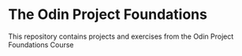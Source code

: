 # The Odin Project Foundations
This repository contains projects and exercises from the Odin Project Foundations Course

